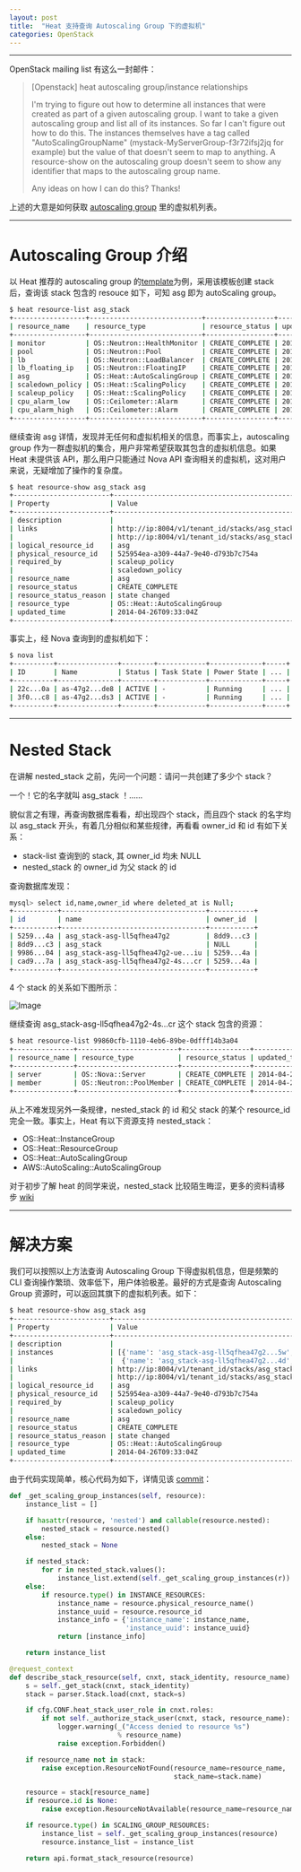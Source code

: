 ```yaml
---
layout: post
title:  "Heat 支持查询 Autoscaling Group 下的虚拟机"
categories: OpenStack
---
```


---------------

OpenStack mailing list 有这么一封邮件：

> [Openstack] heat autoscaling group/instance relationships
>
>
> I'm trying to figure out how to determine all instances that were created
as part of a given autoscaling group. I want to take a given autoscaling
group and list all of its instances. So far I can't figure out how to do
this. The instances themselves have a tag called "AutoScalingGroupName"
(mystack-MyServerGroup-f3r72ifsj2jq for example) but the value of that
doesn't seem to map to anything. A resource-show on the autoscaling group
doesn't seem to show any identifier that maps to the autoscaling group
name.
>
>Any ideas on how I can do this? Thanks!

上述的大意是如何获取 [autoscaling group](https://wiki.openstack.org/wiki/Heat/AutoScaling) 里的虚拟机列表。

---------------

# Autoscaling Group 介绍

以 Heat 推荐的 autoscaling group 的[template](https://github.com/openstack/heat-templates/blob/master/hot/autoscaling.yaml)为例，采用该模板创建 stack 后，查询该 stack 包含的 resouce 如下，可知 asg 即为 autoScaling group。

~~~ bash
$ heat resource-list asg_stack
+------------------+----------------------------+-----------------+---------------+
| resource_name    | resource_type              | resource_status | updated_time  |
+------------------+----------------------------+-----------------+---------------+
| monitor          | OS::Neutron::HealthMonitor | CREATE_COMPLETE | 2014-04-26... |
| pool             | OS::Neutron::Pool          | CREATE_COMPLETE | 2014-04-26... |
| lb               | OS::Neutron::LoadBalancer  | CREATE_COMPLETE | 2014-04-26... |
| lb_floating_ip   | OS::Neutron::FloatingIP    | CREATE_COMPLETE | 2014-04-26... |
| asg              | OS::Heat::AutoScalingGroup | CREATE_COMPLETE | 2014-04-26... |
| scaledown_policy | OS::Heat::ScalingPolicy    | CREATE_COMPLETE | 2014-04-26... |
| scaleup_policy   | OS::Heat::ScalingPolicy    | CREATE_COMPLETE | 2014-04-26... |
| cpu_alarm_low    | OS::Ceilometer::Alarm      | CREATE_COMPLETE | 2014-04-26... |
| cpu_alarm_high   | OS::Ceilometer::Alarm      | CREATE_COMPLETE | 2014-04-26... |
+------------------+----------------------------+-----------------+---------------+
~~~

继续查询 asg 详情，发现并无任何和虚拟机相关的信息，而事实上，autoscaling group 作为一群虚拟机的集合，用户非常希望获取其包含的虚拟机信息。如果 Heat 未提供该 API，那么用户只能通过 Nova API 查询相关的虚拟机，这对用户来说，无疑增加了操作的复杂度。

~~~ bash
$ heat resource-show asg_stack asg
+------------------------+---------------------------------------------------------------------+
| Property               | Value                                                               |
+------------------------+---------------------------------------------------------------------+
| description            |                                                                     |
| links                  | http://ip:8004/v1/tenant_id/stacks/asg_stack/stack_id/resources/asg |
|                        | http://ip:8004/v1/tenant_id/stacks/asg_stack/stack_id               |
| logical_resource_id    | asg                                                                 |
| physical_resource_id   | 525954ea-a309-44a7-9e40-d793b7c754a                                 |
| required_by            | scaleup_policy                                                      |
|                        | scaledown_policy                                                    |
| resource_name          | asg                                                                 |
| resource_status        | CREATE_COMPLETE                                                     |
| resource_status_reason | state changed                                                       |
| resource_type          | OS::Heat::AutoScalingGroup                                          |
| updated_time           | 2014-04-26T09:33:04Z                                                |
+------------------------+---------------------------------------------------------------------+
~~~

事实上，经 Nova 查询到的虚拟机如下：

~~~ bash
$ nova list
+----------+---------------+--------+------------+-------------+-----+
| ID       | Name          | Status | Task State | Power State | ... |
+----------+---------------+--------+------------+-------------+-----+
| 22c...0a | as-47g2...de8 | ACTIVE | -          | Running     | ... |
| 3f0...c8 | as-47g2...ds3 | ACTIVE | -          | Running     | ... |
+----------+---------------+--------+------------+-------------+-----+
~~~

----------------

# Nested Stack

在讲解 nested_stack 之前，先问一个问题：请问一共创建了多少个 stack？

一个！它的名字就叫 asg_stack ！......

貌似言之有理，再查询数据库看看，却出现四个 stack，而且四个 stack 的名字均以 asg_stack 开头，有着几分相似和某些规律，再看看 owner_id 和 id 有如下关系：

- stack-list 查询到的 stack, 其 owner_id 均未 NULL
- nested_stack 的 owner_id 为父 stack 的 id

查询数据库发现：

~~~ bash
mysql> select id,name,owner_id where deleted_at is Null;
+-----------+------------------------------------+-----------+
| id        | name                               | owner_id  |
+-----------+------------------------------------+-----------+
| 5259...4a | asg_stack-asg-ll5qfhea47g2         | 8dd9...c3 |
| 8dd9...c3 | asg_stack                          | NULL      |
| 9986...04 | asg_stack-asg-ll5qfhea47g2-ue...iu | 5259...4a |
| cad9...7a | asg_stack-asg-ll5qfhea47g2-4s...cr | 5259...4a |
+-----------+------------------------------------+-----------+
~~~

4 个 stack 的关系如下图所示：

![Image](http://7xp2eu.com1.z0.glb.clouddn.com/Nested_stack.png?imageView2/1/w/450/h/400/q/100)

继续查询 asg_stack-asg-ll5qfhea47g2-4s...cr 这个 stack 包含的资源：
 
~~~ bash
$ heat resource-list 99860cfb-1110-4eb6-89be-0dfff14b3a04
+---------------+-------------------------+-----------------+---------------+
| resource_name | resource_type           | resource_status | updated_time  |
+---------------+-------------------------+-----------------+---------------+
| server        | OS::Nova::Server        | CREATE_COMPLETE | 2014-04-26... |
| member        | OS::Neutron::PoolMember | CREATE_COMPLETE | 2014-04-26... |
+---------------+-------------------------+-----------------+---------------+
~~~

从上不难发现另外一条规律，nested_stack 的 id 和父 stack 的某个 resource_id 完全一致。事实上，Heat 有以下资源支持 nested_stack：

- OS::Heat::InstanceGroup
- OS::Heat::ResourceGroup
- OS::Heat::AutoScalingGroup
- AWS::AutoScaling::AutoScalingGroup

对于初步了解 heat 的同学来说，nested_stack 比较陌生晦涩，更多的资料请移步 [wiki](https://wiki.openstack.org/wiki/Heat/NestedStacks)

----------------

# 解决方案

我们可以按照以上方法查询 Autoscaling Group 下得虚拟机信息，但是频繁的 CLI 查询操作繁琐、效率低下，用户体验极差。最好的方式是查询 Autoscaling Group 资源时，可以返回其旗下的虚拟机列表。如下：

~~~ bash
$ heat resource-show asg_stack asg
+------------------------+---------------------------------------------------------------------+
| Property               | Value                                                               |
+------------------------+---------------------------------------------------------------------+
| description            |                                                                     |
| instances              | [{'name': 'asg_stack-asg-ll5qfhea47g2...5w', 'uuid': '43de...e3'},  |
|                        |  {'name': 'asg_stack-asg-ll5qfhea47g2...4d', 'uuid': '43a4...7d'}]  |
| links                  | http://ip:8004/v1/tenant_id/stacks/asg_stack/stack_id/resources/asg |
|                        | http://ip:8004/v1/tenant_id/stacks/asg_stack/stack_id               |
| logical_resource_id    | asg                                                                 |
| physical_resource_id   | 525954ea-a309-44a7-9e40-d793b7c754a                                 |
| required_by            | scaleup_policy                                                      |
|                        | scaledown_policy                                                    |
| resource_name          | asg                                                                 |
| resource_status        | CREATE_COMPLETE                                                     |
| resource_status_reason | state changed                                                       |
| resource_type          | OS::Heat::AutoScalingGroup                                          |
| updated_time           | 2014-04-26T09:33:04Z                                                |
+------------------------+---------------------------------------------------------------------+
~~~

由于代码实现简单，核心代码为如下，详情见该 [commit](https://github.com/DeliangFan/heat/commit/63d35793c47784b4ff0e980a0148eaf96139c853)：

~~~ python
def _get_scaling_group_instances(self, resource):
    instance_list = []

    if hasattr(resource, 'nested') and callable(resource.nested):
        nested_stack = resource.nested()
    else:
        nested_stack = None

    if nested_stack:
        for r in nested_stack.values():
            instance_list.extend(self._get_scaling_group_instances(r))
    else:
        if resource.type() in INSTANCE_RESOURCES:
            instance_name = resource.physical_resource_name()
            instance_uuid = resource.resource_id
            instance_info = {'instance_name': instance_name,
                             'instance_uuid': instance_uuid}
            return [instance_info]

    return instance_list

@request_context
def describe_stack_resource(self, cnxt, stack_identity, resource_name):
    s = self._get_stack(cnxt, stack_identity)
    stack = parser.Stack.load(cnxt, stack=s)

    if cfg.CONF.heat_stack_user_role in cnxt.roles:
        if not self._authorize_stack_user(cnxt, stack, resource_name):
            logger.warning(_("Access denied to resource %s")
                           % resource_name)
            raise exception.Forbidden()

    if resource_name not in stack:
        raise exception.ResourceNotFound(resource_name=resource_name,
                                         stack_name=stack.name)

    resource = stack[resource_name]
    if resource.id is None:
        raise exception.ResourceNotAvailable(resource_name=resource_name)

    if resource.type() in SCALING_GROUP_RESOURCES:
        instance_list = self._get_scaling_group_instances(resource)
        resource.instance_list = instance_list

    return api.format_stack_resource(resource)
~~~

